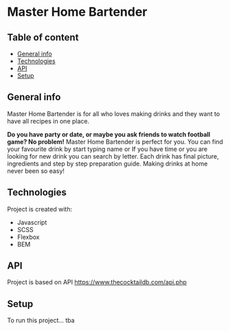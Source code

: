 # Master Home Bartender

## Table of content
* [General info](#general-info)
* [Technologies](#technologies)
* [API](#api)
* [Setup](#setup)

## General info

Master Home Bartender is for all who loves making drinks and they want to have all recipes in one place. 

**Do you have party or date, or maybe you ask friends to watch football game? No problem!** Master Home Bartender is perfect for you. 
You can find your favourite drink by start typing name or If you have time or you are looking for new drink you can search by letter. Each drink has final picture, ingredients and step by step preparation guide. Making drinks at home never been so easy!

## Technologies
Project is created with:
* Javascript
* SCSS
* Flexbox
* BEM

## API

Project is based on API https://www.thecocktaildb.com/api.php

## Setup

To run this project... tba
